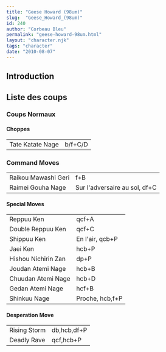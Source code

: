 ```yaml
---
title: "Geese Howard (98um)"
slug:  "Geese_Howard_(98um)"
id: 240
author: "Corbeau Bleu"
permalink: "geese-howard-98um.html"
layout: "character.njk"
tags: "character"
date: "2010-08-07"
---
```


## Introduction

## Liste des coups

### Coups Normaux

#### Choppes

|                  |         |
|------------------|---------|
| Tate Katate Nage | b/f+C/D |

### Command Moves

|                     |                               |
|---------------------|-------------------------------|
| Raikou Mawashi Geri | f+B                           |
| Raimei Gouha Nage   | Sur l'adversaire au sol, df+C |

#### Special Moves

|                     |                 |
|---------------------|-----------------|
| Reppuu Ken          | qcf+A           |
| Double Reppuu Ken   | qcf+C           |
| Shippuu Ken         | En l'air, qcb+P |
| Jaei Ken            | hcb+P           |
| Hishou Nichirin Zan | dp+P            |
| Joudan Atemi Nage   | hcb+B           |
| Chuudan Atemi Nage  | hcb+D           |
| Gedan Atemi Nage    | hcf+B           |
| Shinkuu Nage        | Proche, hcb,f+P |

#### Desperation Move

|              |             |
|--------------|-------------|
| Rising Storm | db,hcb,df+P |
| Deadly Rave  | qcf,hcb+P   |

